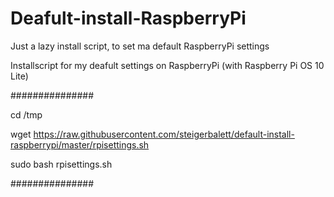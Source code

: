 # Deafult-install-RaspberryPi
Just a lazy install script, to set ma default RaspberryPi settings

Installscript for my deafult settings on RaspberryPi (with Raspberry Pi OS 10 Lite)

###############

cd /tmp

wget https://raw.githubusercontent.com/steigerbalett/default-install-raspberrypi/master/rpisettings.sh

sudo bash rpisettings.sh

###############
